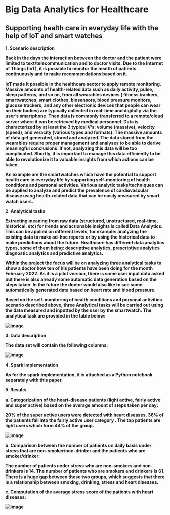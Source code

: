 # Big Data Analytics for Healthcare
## Supporting health care in everyday life with the help of IoT and smart watches

<b> 1. Scenario description <b>

Back in the days the interaction between the doctor and the patient were limited to text/telecommunication and to doctor visits. Due to the Internet of Things (IoT), it is possible to monitor the health of patients continuously and to make recommendations based on it. 

IoT made it possible in the healthcare sector to apply remote monitoring. Massive amounts of health-related data such as daily activity, pulse, sleep patterns, and so on, from all wearables devices ( fitness trackers, smartwatches, smart clothes, biosensors, blood pressure monitors, glucose trackers, and any other electronic devices that people can wear on their bodies) are typically collected in real-time and digitally via the user’s smartphone. Then data is commonly transferred to a remote/cloud server where it can be retrieved by medical personnel. Data is characterized by at least the 3 typical V’s: volume (massive), velocity (speed), and veracity (various types and formats). The massive amounts of data get generated, stored and analyzed. The data stored from the wearables require proper management and analyses to be able to derive meaningful conclusions. If not, analyzing this data will be too complicated. Shortly, it is important to manage this data efficiently to be able to revolutionize it to valuable insights from which actions can be taken.

An example are the smartwatches which have the potential to support health care in everyday life by supporting self-monitoring of health conditions and personal activities. Various analytic tasks/techniques can be applied to analyze and predict the prevalence of cardiovascular disease using health-related data that can be easily measured by smart watch users.

<b> 2. Analytical tasks <b>

Extracting meaning from raw data (structured, unstructured, real-time, historical, etc)  for trends and actionable insights is called Data Analytics. This can be applied on different levels, for example: analyzing the existing data to make ad-hoc reports or by using the historical data to make predictions about the future. Healthcare has different data analytics types, some of them being: descriptive analytics, prescriptive analytics diagnostic analytics and predictive analytics. 

Within the project the focus will be on analyzing three analytical tasks to show a doctor how ten of his patients have been doing for the month February 2022. As it is a pilot version, there is some user input data asked but there is also already some automatic data generation based on the steps taken. In the future the doctor would also like to see some automatically generated data based on heart rate and blood pressure. 

Based on the self-monitoring of health conditions and personal activities scenario described above, three Analytical tasks will be carried out using the data measured and inputted by the user by the smartwatch. The analytical task are provided in the table below: 

![image](https://user-images.githubusercontent.com/117458345/218728020-b47fa72e-e147-49fb-ae99-64e210f5cf34.png)

<b> 3. Data description <b>

The data set will contain the following columns:

![image](https://user-images.githubusercontent.com/117458345/218728370-666f1fea-8c6e-4b15-8645-53e8f14bebac.png)

<b> 4. Spark implementation <b>

As for the spark implementation, it is attached as a Python notebook separately with this paper.

<b> 5. Results <b>

a. Categorization of the heart-disease patients (light active, fairly active and super active) based on the average amount of steps taken per day:

20% of the super active users were detected with heart diseases. 36% of the patients fall into the fairly active user category . The top patients are light users which form 44% of the group.

![image](https://user-images.githubusercontent.com/117458345/218728914-ec7e7d56-c490-43f8-a6ec-047c66e0da73.png)

b.  Comparison between the number of patients on daily basis under stress that are non-smoker/non-drinker and the patients who are smoker/drinker:

The number of patients under stress who are non-smokers and non-drinkers is 14. The number of patients who are smokers and drinkers is 61. There is a huge gap between these two groups, which suggests that there is a relationship between smoking, drinking, stress and heart diseases.

c. Computation of the average stress score of the patients with heart diseases:

![image](https://user-images.githubusercontent.com/117458345/218729540-da21a88f-2336-4a8b-a134-a10f8a06ac9a.png)


